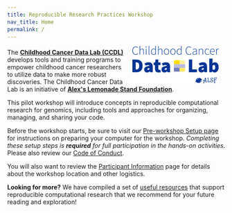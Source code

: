 ```yaml
---
title: Reproducible Research Practices Workshop
nav_title: Home
permalink: /
---
```



<p><img style = "padding: 0 15px; float: right;" img src = "images/ccdl-logo.png" width = "200"></p>
<p style="margin-top: 20px;"> </p>
<p>
The <b><a href="https://www.ccdatalab.org/" title="Alex's Lemonade Stand Foundation">Childhood Cancer Data Lab (CCDL)</a></b> develops tools and training programs to empower childhood cancer researchers to utilize  data to make more robust discoveries.
The Childhood Cancer Data Lab is an initiative of <b><a href="https://www.alexslemonade.org/" title="Alex's Lemonade Stand Foundation">Alex's Lemonade Stand Foundation</a></b>.
</p>

This pilot workshop will introduce concepts in reproducible computational research for genomics, including tools and approaches for organizing, managing, and sharing your code.

Before the workshop starts, be sure to visit our [Pre-workshop Setup page](setup_instructions/setup_overview.md) for instructions on preparing your computer for the workshop.
_Completing these setup steps is **required** for full participation in the hands-on activities._
Please also review our [Code of Conduct](code-of-conduct.md).

You will also want to review the [Participant Information](participant_information.md) page for details about the workshop location and other logistics.


**Looking for more?** 
We have compiled a set of [useful resources](reproducibility_resources.md) that support reproducible computational research that we recommend for your future reading and exploration!
